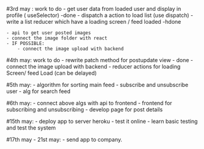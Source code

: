 #3rd may : work to do
    - get user data from loaded user and display in profile ( useSelector) -done
    - dispatch a action to load list (use dispatch)
    - write a list reducer which have a loading screen / feed loaded -hdone
     

    - api to get user posted images
    - connect the image folder with react
    - IF POSSIBLE:
        - connect the image upload with backend
        

#4th may: work to do
    - rewrite patch method for postupdate view - done
    - connect the image upload with backend
    - reducer actions for loading Screen/ feed Load (can be delayed)
    

#5th may: 
    - algorithm for sorting main feed
    - subscribe and unsubscribe user 
    - alg for search feed

#6th may:
    - connect above algs with api to frontend
    - frontend for subscribing and unsubscribing
    - develop page for post details

#15th may:
    - deploy app to server heroku
    - test it online 
    - learn basic testing and test the system

#17th may - 21st may:
    - send app to company.